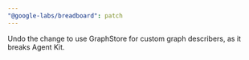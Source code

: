 ```yaml
---
"@google-labs/breadboard": patch
---
```


Undo the change to use GraphStore for custom graph describers, as it breaks Agent Kit.

